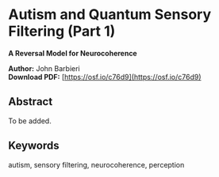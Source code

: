 # Autism and Quantum Sensory Filtering (Part 1)

**A Reversal Model for Neurocoherence**

**Author:** John Barbieri  
**Download PDF:** [https://osf.io/c76d9](https://osf.io/c76d9)

## Abstract

To be added.

## Keywords

autism, sensory filtering, neurocoherence, perception
